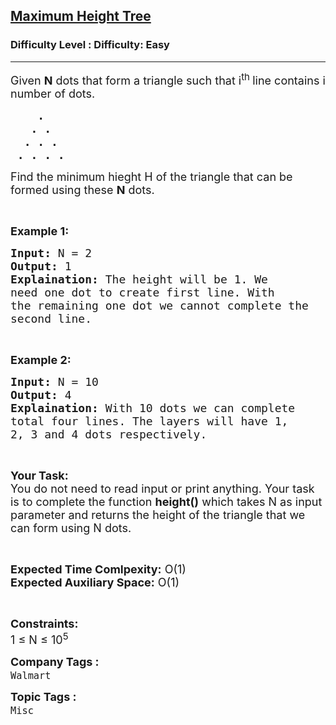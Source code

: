 <h2><a href="https://www.geeksforgeeks.org/problems/maximum-height-tree4803/1?page=3&status=unsolved&sortBy=accuracy">Maximum Height Tree</a></h2><h3>Difficulty Level : Difficulty: Easy</h3><hr><div class="problems_problem_content__Xm_eO"><p><span style="font-size:18px">Given <strong>N</strong> dots that form&nbsp;a triangle such that i<sup>th&nbsp;</sup>line contains i number of dots.</span></p>

<pre><span style="font-size:18px"><strong>    .
   . .
  . . .
 . . . .</strong></span></pre>

<p><span style="font-size:18px">Find the minimum hieght H of the triangle that can be formed using these <strong>N</strong> dots.</span></p>

<p>&nbsp;</p>

<p><strong><span style="font-size:18px">Example 1:</span></strong></p>

<pre><span style="font-size:18px"><strong>Input:</strong> N = 2
<strong>Output:</strong> 1
<strong>Explaination:</strong> The height will be 1. We 
need one dot to create first line. With 
the remaining one dot we cannot complete the 
second line.</span></pre>

<p>&nbsp;</p>

<p><strong><span style="font-size:18px">Example 2:</span></strong></p>

<pre><span style="font-size:18px"><strong>Input:</strong> N = 10
<strong>Output:</strong> 4
<strong>Explaination:</strong> With 10 dots we can complete 
total four lines. The layers will have 1, 
2, 3 and 4 dots respectively.</span></pre>

<p>&nbsp;</p>

<p><span style="font-size:18px"><strong>Your Task:</strong><br>
You do not need to read input or print anything. Your task is to complete the function <strong>height()</strong> which takes N as input parameter and returns the height of the triangle&nbsp;that we can form using N dots.</span></p>

<p>&nbsp;</p>

<p><span style="font-size:18px"><strong>Expected Time Comlpexity:</strong> O(1)<br>
<strong>Expected Auxiliary Space:</strong> O(1)</span></p>

<p>&nbsp;</p>

<p><span style="font-size:18px"><strong>Constraints:</strong><br>
1 ≤ N ≤ 10<sup>5</sup>&nbsp;&nbsp;</span></p>
</div><p><span style=font-size:18px><strong>Company Tags : </strong><br><code>Walmart</code>&nbsp;<br><p><span style=font-size:18px><strong>Topic Tags : </strong><br><code>Misc</code>&nbsp;